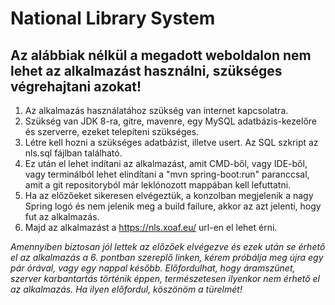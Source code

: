 # National Library System

## Az alábbiak nélkül a megadott weboldalon nem lehet az alkalmazást használni, szükséges végrehajtani azokat!

1. Az alkalmazás használatához szükség van internet kapcsolatra.
2. Szükség van JDK 8-ra, gitre, mavenre, egy MySQL adatbázis-kezelőre és szerverre, ezeket telepíteni szükséges.
3. Létre kell hozni a szükséges adatbázist, illetve usert. Az SQL szkript az nls.sql fájlban található.
4. Ez után el lehet indítani az alkalmazást, amit CMD-ből, vagy IDE-ből, vagy terminálból lehet elindítani a "mvn spring-boot:run" paranccsal, amit a git repositoryból már leklónozott mappában kell lefuttatni.
5. Ha az előzőeket sikeresen elvégeztük, a konzolban megjelenik a nagy Spring logó és nem jelenik meg a build failure, akkor az azt jelenti, hogy fut az alkalmazás.
6. Majd az alkalmazást a https://nls.xoaf.eu/ url-en el lehet érni.

_Amennyiben biztosan jól lettek az előzőek elvégezve és ezek után se érhető el az alkalmazás a 6. pontban szereplő linken, kérem próbálja meg újra egy pár órával, vagy egy nappal később. Előfordulhat, hogy áramszünet, szerver karbantartás történik éppen, természetesen ilyenkor nem érhető el az alkalmazás. Ha ilyen előfordul, köszönöm a türelmét!_
